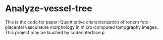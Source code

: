 # Analyze-vessel-tree
This is the code for paper: Quantitative characterization of rodent feto-placental vasculature morphology in micro-computed tomography images.
This project may be lauched by code/interface.p
